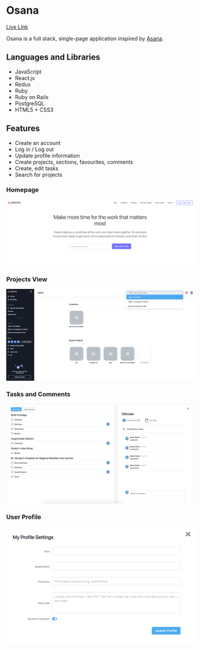 # Osana
[Live Link](http://www.osana.herokuapp.com/)

Osana is a full stack, single-page application inspired by [Asana](http://www.asana.com/).

## Languages and Libraries
* JavaScript
* React.js
* Redux
* Ruby
* Ruby on Rails
* PostgreSQL
* HTML5 + CSS3

## Features
* Create an account
* Log in / Log out
* Update profile information
* Create projects, sections, favourites, comments
* Create, edit tasks
* Search for projects

### Homepage
![](readme/home_page.png)

### Projects View
![](readme/projects.png)

### Tasks and Comments
![](readme/tasks_and_comments.png)

### User Profile
![](readme/user_profile.png)
